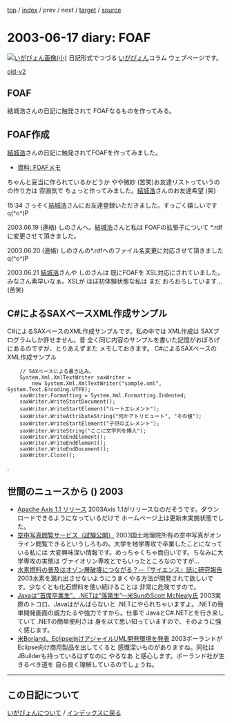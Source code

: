 [top](https://igapyon.github.io/diary/) 
 / [index](https://igapyon.github.io/diary/2003/index.html) 
 / prev 
 / next 
 / [target](https://igapyon.github.io/diary/2003/ig030617.html) 
 / [source](https://github.com/igapyon/diary/blob/gh-pages/2003/ig030617.html.src.md) 

2003-06-17 diary: FOAF
=====================================================================================================
[![いがぴょん画像(小)](https://igapyon.github.io/diary/images/iga200306s.jpg "いがぴょん")](https://igapyon.github.io/diary/memo/memoigapyon.html) 日記形式でつづる [いがぴょん](https://igapyon.github.io/diary/memo/memoigapyon.html)コラム ウェブページです。

[old-v2](ig030617-orig.html)

## FOAF

結城浩さんの日記に触発されて FOAFなるものを作ってみる。


## FOAF作成

[結城浩](http://www.hyuki.com/)さんの日記に触発されてFOAFを作ってみました。

* [資料: FOAFメモ](../memo/memofoaf.html)

ちゃんと妥当に作られているかどうか やや微妙 (苦笑)お友達リストっていうのの作り方は 雰囲気で ちょっと作ってみました。[結城浩](http://www.hyuki.com/)さんのお友達希望
(笑)

15:34 さっそく[結城浩](http://www.hyuki.com/)さんにお友達登録いただきました。すっごく嬉しいです
q(^o^)P

2003.06.19 (連絡) しのさんへ。[結城浩](http://www.hyuki.com/)さんと私は FOAFの拡張子について *.rdfに変更させて頂きました。

2003.06.20 (連絡) しのさんの*.rdfへのファイル名変更に対応させて頂きました q(^o^)P

2003.06.21 [結城浩](http://www.hyuki.com/)さんや しのさんは 既にFOAFを XSL対応にされていました。みなさん素早いなぁ。XSLが ほぼ初体験状態な私は まだ おろおろしています… (苦笑)

## C#によるSAXベースXML作成サンプル

C#によるSAXベースのXML作成サンプルです。私の中では XML作成は SAXプログラムしか許せません。昔 全く同じ内容のサンプルを書いた記憶がおぼろげにあるのですが、とりあえずまた メモしておきます。
C#によるSAXベースのXML作成サンプル

```
    // SAXベースによる書き込み。
    System.Xml.XmlTextWriter saxWriter =
        new System.Xml.XmlTextWriter("sample.xml", System.Text.Encoding.UTF8);
    saxWriter.Formatting = System.Xml.Formatting.Indented;
    saxWriter.WriteStartDocument();
    saxWriter.WriteStartElement("ルートエレメント");
    saxWriter.WriteAttributeString("何かアトリビュート", "その値");
    saxWriter.WriteStartElement("子供のエレメント");
    saxWriter.WriteString("ここに文字列を挿入");
    saxWriter.WriteEndElement();
    saxWriter.WriteEndElement();
    saxWriter.WriteEndDocument();
    saxWriter.Close();
```


.

## 世間のニュースから () 2003

* [Apache Axis 1.1 リリース](http://ws.apache.org/axis/)  2003Axis 1.1がリリースなのだそうです。ダウンロードできるようになっているだけで ホームページ上は更新未実施状態でした。
* [空中写真閲覧サービス（試験公開）](http://mapbrowse.gsi.go.jp/airphoto/)  2003国土地理院所有の空中写真がオンライン閲覧できるというしろもの。大学を地学専攻で卒業したことになっている私には 大変興味深い情報です。めっちゃくちゃ面白いです。ちなみに大学専攻の実態は ヴァイオリン専攻とでもいったところなのですが…
* [水素燃料の普及はオゾン層破壊につながる？--『サイエンス』誌に研究報告](http://www.hotwired.co.jp/news/news/20030616301.html)  2003水素を漏れ出させないようにうまくやる方法が開発されて欲しいです。少なくとも化石燃料を使い続けることは 非常に危険ですので。
* [Javaは“首席卒業生”、.NETは“落第生”--米SunのScott McNealy氏](http://biztech.nikkeibp.co.jp/wcs/leaf/CID/onair/biztech/comp/252422)  2003実際のトコロ、Javaはがんばらないと .NETにやられちゃいますよ。.NETの簡単開発画面の威力たるや強力ですから。仕事で JavaとC#.NETとを行き来していて .NETの簡単便利さは 身を以て思い知っていますので、そのように強く感じます。
* [米Borland、Eclipse向けアジャイルUML開発環境を発表](http://www.zdnet.co.jp/enterprise/0306/16/epn25.html)  2003ボーランドがEclipse向け商用製品を出してくると 感慨深いものがありますね。同社は JBuilderも持っているはずなのに やるなあ と感心します。ボーランド社が生きるべき道を 自ら良く理解しているのでしょうね。

----------------------------------------------------------------------------------------------------

## この日記について
[いがぴょんについて](https://igapyon.github.io/diary/memo/memoigapyon.html) / [インデックスに戻る](https://igapyon.github.io/diary/idxall.html)
